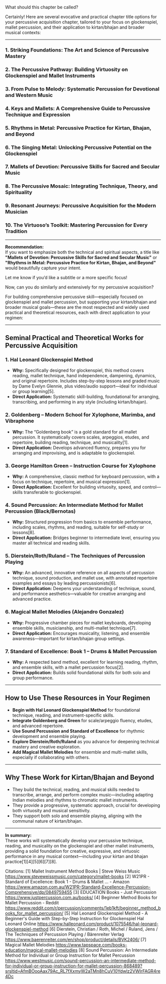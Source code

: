 


What should this chapter be called?

Certainly! Here are several evocative and practical chapter title options for your percussive acquisition chapter, tailored to your focus on glockenspiel, mallet percussion, and their application to kirtan/bhajan and broader musical contexts:

---

### 1. **Striking Foundations: The Art and Science of Percussive Mastery**

### 2. **The Percussive Pathway: Building Virtuosity on Glockenspiel and Mallet Instruments**

### 3. **From Pulse to Melody: Systematic Percussion for Devotional and Western Music**

### 4. **Keys and Mallets: A Comprehensive Guide to Percussive Technique and Expression**

### 5. **Rhythms in Metal: Percussive Practice for Kirtan, Bhajan, and Beyond**

### 6. **The Singing Metal: Unlocking Percussive Potential on the Glockenspiel**

### 7. **Mallets of Devotion: Percussive Skills for Sacred and Secular Music**

### 8. **The Percussive Mosaic: Integrating Technique, Theory, and Spirituality**

### 9. **Resonant Journeys: Percussive Acquisition for the Modern Musician**

### 10. **The Virtuoso’s Toolkit: Mastering Percussion for Every Tradition**

---

**Recommendation:**  
If you want to emphasize both the technical and spiritual aspects, a title like **"Mallets of Devotion: Percussive Skills for Sacred and Secular Music"** or **"Rhythms in Metal: Percussive Practice for Kirtan, Bhajan, and Beyond"** would beautifully capture your intent.

Let me know if you’d like a subtitle or a more specific focus!





Now, can you do similarly and extensively for my percussive acquisition?

For building comprehensive percussive skill—especially focused on glockenspiel and mallet percussion, but supporting your kirtan/bhajan and broader musical goals—these are the most respected and widely used practical and theoretical resources, each with direct application to your regimen:

---

## **Seminal Practical and Theoretical Works for Percussive Acquisition**

### **1. Hal Leonard Glockenspiel Method**
- **Why:** Specifically designed for glockenspiel, this method covers reading, mallet technique, hand independence, dampening, dynamics, and original repertoire. Includes step-by-step lessons and graded music by Dame Evelyn Glennie, plus video/audio support—ideal for individual or group learning[5].
- **Direct Application:** Systematic skill-building, foundational for arranging, transcribing, and performing in any style (including kirtan/bhajan).

### **2. Goldenberg – Modern School for Xylophone, Marimba, and Vibraphone**
- **Why:** The “Goldenberg book” is a gold standard for all mallet percussion. It systematically covers scales, arpeggios, etudes, and repertoire, building reading, technique, and musicality[1].
- **Direct Application:** Develops advanced fluency, prepares you for arranging and improvising, and is adaptable to glockenspiel.

### **3. George Hamilton Green – Instruction Course for Xylophone**
- **Why:** A comprehensive, classic method for keyboard percussion, with a focus on technique, repertoire, and musical expression[1].
- **Direct Application:** Excellent for building virtuosity, speed, and control—skills transferable to glockenspiel.

### **4. Sound Percussion: An Intermediate Method for Mallet Percussion (Black/Bernotas)**
- **Why:** Structured progression from basics to ensemble performance, including scales, rhythms, and reading, suitable for self-study or lessons[8].
- **Direct Application:** Bridges beginner to intermediate level, ensuring you master all technical and reading skills.

### **5. Dierstein/Roth/Ruland – The Techniques of Percussion Playing**
- **Why:** An advanced, innovative reference on all aspects of percussion technique, sound production, and mallet use, with annotated repertoire examples and essays by leading percussionists[6].
- **Direct Application:** Deepens your understanding of technique, sound, and performance aesthetics—valuable for creative arranging and advanced practice.

### **6. Magical Mallet Melodies (Alejandro Gonzalez)**
- **Why:** Progressive chamber pieces for mallet keyboards, developing ensemble skills, musicianship, and multi-mallet technique[7].
- **Direct Application:** Encourages musicality, listening, and ensemble awareness—important for kirtan/bhajan group settings.

### **7. Standard of Excellence: Book 1 – Drums & Mallet Percussion**
- **Why:** A respected band method, excellent for learning reading, rhythm, and ensemble skills, with a mallet percussion focus[2].
- **Direct Application:** Builds solid foundational skills for both solo and group performance.

---

## **How to Use These Resources in Your Regimen**

- **Begin with Hal Leonard Glockenspiel Method** for foundational technique, reading, and instrument-specific skills.
- **Integrate Goldenberg and Green** for scale/arpeggio fluency, etudes, and advanced repertoire.
- **Use Sound Percussion and Standard of Excellence** for rhythmic development and ensemble playing.
- **Explore Dierstein/Roth/Ruland** as you advance for deepening technical mastery and creative exploration.
- **Add Magical Mallet Melodies** for ensemble and multi-mallet skills, especially if collaborating with others.

---

## **Why These Work for Kirtan/Bhajan and Beyond**

- They build the technical, reading, and musical skills needed to transcribe, arrange, and perform complex music—including adapting Indian melodies and rhythms to chromatic mallet instruments.
- They provide a progressive, systematic approach, crucial for developing both virtuosity and musical sensitivity.
- They support both solo and ensemble playing, aligning with the communal nature of kirtan/bhajan.

---

**In summary:**  
These works will systematically develop your percussive technique, reading, and musicality on the glockenspiel and other mallet instruments, providing a solid foundation for creative, expressive, and virtuosic performance in any musical context—including your kirtan and bhajan practice[1][4][5][6][7][8].

Citations:
[1] Mallet Instrument Method Books | Steve Weiss Music https://www.steveweissmusic.com/category/mallet-books
[2] W21PR - Standard of Excellence: Book 1 - Drums & Mallet ... - Amazon https://www.amazon.com.au/W21PR-Standard-Excellence-Percussion-Comprehensive/dp/0849759455
[3] EDUCATION Books - Just Percussion https://www.justpercussion.com.au/books/
[4] Beginner Method Books for Mallet Percussion - Reddit https://www.reddit.com/r/percussion/comments/1eb1kft/beginner_method_books_for_mallet_percussion/
[5] Hal Leonard Glockenspiel Method - A Beginner's Guide with Step-by-Step Instruction for Glockenspiel Hal Leonard Online https://www.halleonard.com/product/1075546/hal-leonard-glockenspiel-method
[6] Dierstein, Christian / Roth, Michel / Ruland, Jens / The Techniques of Percussion Playing / Bärenreiter Verlag https://www.baerenreiter.com/en/shop/product/details/BVK2406/
[7] Magical Mallet Melodies https://www.tapspace.com/books-education/magical-mallet-melodies
[8] Sound Percussion: An Intermediate Method for Individual or Group Instruction for Mallet Percussion https://www.westmusic.com/sound-percussion-an-intermediate-method-for-individual-or-group-instruction-for-mallet-percussion-868489?srsltid=AfmBOooAax79Ac_RL7fXxmyW2aTMn8hCuV10Ydwlz2VWIrFAGR4re4Dc





